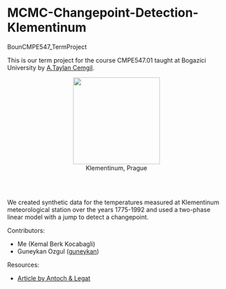 # MCMC-Changepoint-Detection-Klementinum
BounCMPE547_TermProject

This is our term project for the course CMPE547.01 taught at Bogazici University by [A.Taylan Cemgil](https://github.com/atcemgil). 

<figure style="text-align:center;">
  <img name="Klementinum"
src="https://drive.google.com/uc?export=view&id=0BwxjlJsvjKMLeU5XcUpVRERvRmM"
height=200>
  <figcaption> Klementinum, Prague </figcaption>
</figure>

<br/>
<br/>

We created synthetic data for the temperatures measured at Klementinum meteorological station over the years 1775-1992 and used a two-phase linear model with a jump to detect a changepoint.

Contributors:
 * Me (Kemal Berk Kocabagli)
 * Guneykan Ozgul ([guneykan](https://github.com/guneykan))
 
Resources: 
 * [Article by Antoch & Legat](http://am.math.cas.cz/full/53/4/am53_4_1.pdf) 


